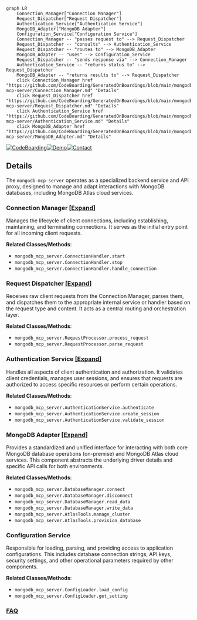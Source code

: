 ```mermaid
graph LR
    Connection_Manager["Connection Manager"]
    Request_Dispatcher["Request Dispatcher"]
    Authentication_Service["Authentication Service"]
    MongoDB_Adapter["MongoDB Adapter"]
    Configuration_Service["Configuration Service"]
    Connection_Manager -- "passes request to" --> Request_Dispatcher
    Request_Dispatcher -- "consults" --> Authentication_Service
    Request_Dispatcher -- "routes to" --> MongoDB_Adapter
    MongoDB_Adapter -- "uses" --> Configuration_Service
    Request_Dispatcher -- "sends response via" --> Connection_Manager
    Authentication_Service -- "returns status to" --> Request_Dispatcher
    MongoDB_Adapter -- "returns results to" --> Request_Dispatcher
    click Connection_Manager href "https://github.com/CodeBoarding/GeneratedOnBoardings/blob/main/mongodb-mcp-server/Connection_Manager.md" "Details"
    click Request_Dispatcher href "https://github.com/CodeBoarding/GeneratedOnBoardings/blob/main/mongodb-mcp-server/Request_Dispatcher.md" "Details"
    click Authentication_Service href "https://github.com/CodeBoarding/GeneratedOnBoardings/blob/main/mongodb-mcp-server/Authentication_Service.md" "Details"
    click MongoDB_Adapter href "https://github.com/CodeBoarding/GeneratedOnBoardings/blob/main/mongodb-mcp-server/MongoDB_Adapter.md" "Details"
```

[![CodeBoarding](https://img.shields.io/badge/Generated%20by-CodeBoarding-9cf?style=flat-square)](https://github.com/CodeBoarding/GeneratedOnBoardings)[![Demo](https://img.shields.io/badge/Try%20our-Demo-blue?style=flat-square)](https://www.codeboarding.org/demo)[![Contact](https://img.shields.io/badge/Contact%20us%20-%20contact@codeboarding.org-lightgrey?style=flat-square)](mailto:contact@codeboarding.org)

## Details

The `mongodb-mcp-server` operates as a specialized backend service and API proxy, designed to manage and adapt interactions with MongoDB databases, including MongoDB Atlas cloud services.

### Connection Manager [[Expand]](./Connection_Manager.md)
Manages the lifecycle of client connections, including establishing, maintaining, and terminating connections. It serves as the initial entry point for all incoming client requests.


**Related Classes/Methods**:

- `mongodb_mcp_server.ConnectionHandler.start`
- `mongodb_mcp_server.ConnectionHandler.stop`
- `mongodb_mcp_server.ConnectionHandler.handle_connection`


### Request Dispatcher [[Expand]](./Request_Dispatcher.md)
Receives raw client requests from the Connection Manager, parses them, and dispatches them to the appropriate internal service or handler based on the request type and content. It acts as a central routing and orchestration layer.


**Related Classes/Methods**:

- `mongodb_mcp_server.RequestProcessor.process_request`
- `mongodb_mcp_server.RequestProcessor.parse_request`


### Authentication Service [[Expand]](./Authentication_Service.md)
Handles all aspects of client authentication and authorization. It validates client credentials, manages user sessions, and ensures that requests are authorized to access specific resources or perform certain operations.


**Related Classes/Methods**:

- `mongodb_mcp_server.AuthenticationService.authenticate`
- `mongodb_mcp_server.AuthenticationService.create_session`
- `mongodb_mcp_server.AuthenticationService.validate_session`


### MongoDB Adapter [[Expand]](./MongoDB_Adapter.md)
Provides a standardized and unified interface for interacting with both core MongoDB database operations (on-premise) and MongoDB Atlas cloud services. This component abstracts the underlying driver details and specific API calls for both environments.


**Related Classes/Methods**:

- `mongodb_mcp_server.DatabaseManager.connect`
- `mongodb_mcp_server.DatabaseManager.disconnect`
- `mongodb_mcp_server.DatabaseManager.read_data`
- `mongodb_mcp_server.DatabaseManager.write_data`
- `mongodb_mcp_server.AtlasTools.manage_cluster`
- `mongodb_mcp_server.AtlasTools.provision_database`


### Configuration Service
Responsible for loading, parsing, and providing access to application configurations. This includes database connection strings, API keys, security settings, and other operational parameters required by other components.


**Related Classes/Methods**:

- `mongodb_mcp_server.ConfigLoader.load_config`
- `mongodb_mcp_server.ConfigLoader.get_setting`




### [FAQ](https://github.com/CodeBoarding/GeneratedOnBoardings/tree/main?tab=readme-ov-file#faq)